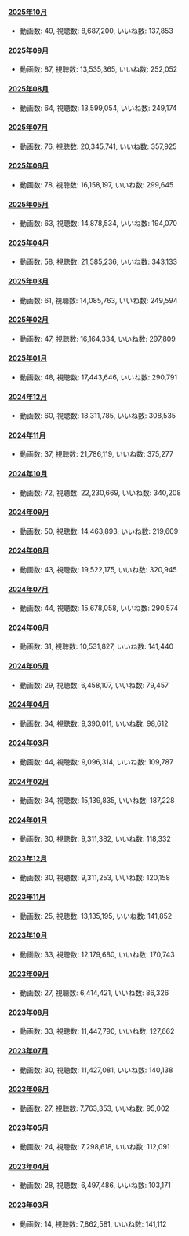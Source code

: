 #### [2025年10月](videos/202510 "wikilink")

-   動画数: 49, 視聴数: 8,687,200, いいね数: 137,853

#### [2025年09月](videos/202509 "wikilink")

-   動画数: 87, 視聴数: 13,535,365, いいね数: 252,052

#### [2025年08月](videos/202508 "wikilink")

-   動画数: 64, 視聴数: 13,599,054, いいね数: 249,174

#### [2025年07月](videos/202507 "wikilink")

-   動画数: 76, 視聴数: 20,345,741, いいね数: 357,925

#### [2025年06月](videos/202506 "wikilink")

-   動画数: 78, 視聴数: 16,158,197, いいね数: 299,645

#### [2025年05月](videos/202505 "wikilink")

-   動画数: 63, 視聴数: 14,878,534, いいね数: 194,070

#### [2025年04月](videos/202504 "wikilink")

-   動画数: 58, 視聴数: 21,585,236, いいね数: 343,133

#### [2025年03月](videos/202503 "wikilink")

-   動画数: 61, 視聴数: 14,085,763, いいね数: 249,594

#### [2025年02月](videos/202502 "wikilink")

-   動画数: 47, 視聴数: 16,164,334, いいね数: 297,809

#### [2025年01月](videos/202501 "wikilink")

-   動画数: 48, 視聴数: 17,443,646, いいね数: 290,791

#### [2024年12月](videos/202412 "wikilink")

-   動画数: 60, 視聴数: 18,311,785, いいね数: 308,535

#### [2024年11月](videos/202411 "wikilink")

-   動画数: 37, 視聴数: 21,786,119, いいね数: 375,277

#### [2024年10月](videos/202410 "wikilink")

-   動画数: 72, 視聴数: 22,230,669, いいね数: 340,208

#### [2024年09月](videos/202409 "wikilink")

-   動画数: 50, 視聴数: 14,463,893, いいね数: 219,609

#### [2024年08月](videos/202408 "wikilink")

-   動画数: 43, 視聴数: 19,522,175, いいね数: 320,945

#### [2024年07月](videos/202407 "wikilink")

-   動画数: 44, 視聴数: 15,678,058, いいね数: 290,574

#### [2024年06月](videos/202406 "wikilink")

-   動画数: 31, 視聴数: 10,531,827, いいね数: 141,440

#### [2024年05月](videos/202405 "wikilink")

-   動画数: 29, 視聴数: 6,458,107, いいね数: 79,457

#### [2024年04月](videos/202404 "wikilink")

-   動画数: 34, 視聴数: 9,390,011, いいね数: 98,612

#### [2024年03月](videos/202403 "wikilink")

-   動画数: 44, 視聴数: 9,096,314, いいね数: 109,787

#### [2024年02月](videos/202402 "wikilink")

-   動画数: 34, 視聴数: 15,139,835, いいね数: 187,228

#### [2024年01月](videos/202401 "wikilink")

-   動画数: 30, 視聴数: 9,311,382, いいね数: 118,332

#### [2023年12月](videos/202312 "wikilink")

-   動画数: 30, 視聴数: 9,311,253, いいね数: 120,158

#### [2023年11月](videos/202311 "wikilink")

-   動画数: 25, 視聴数: 13,135,195, いいね数: 141,852

#### [2023年10月](videos/202310 "wikilink")

-   動画数: 33, 視聴数: 12,179,680, いいね数: 170,743

#### [2023年09月](videos/202309 "wikilink")

-   動画数: 27, 視聴数: 6,414,421, いいね数: 86,326

#### [2023年08月](videos/202308 "wikilink")

-   動画数: 33, 視聴数: 11,447,790, いいね数: 127,662

#### [2023年07月](videos/202307 "wikilink")

-   動画数: 30, 視聴数: 11,427,081, いいね数: 140,138

#### [2023年06月](videos/202306 "wikilink")

-   動画数: 27, 視聴数: 7,763,353, いいね数: 95,002

#### [2023年05月](videos/202305 "wikilink")

-   動画数: 24, 視聴数: 7,298,618, いいね数: 112,091

#### [2023年04月](videos/202304 "wikilink")

-   動画数: 28, 視聴数: 6,497,486, いいね数: 103,171

#### [2023年03月](videos/202303 "wikilink")

-   動画数: 14, 視聴数: 7,862,581, いいね数: 141,112

